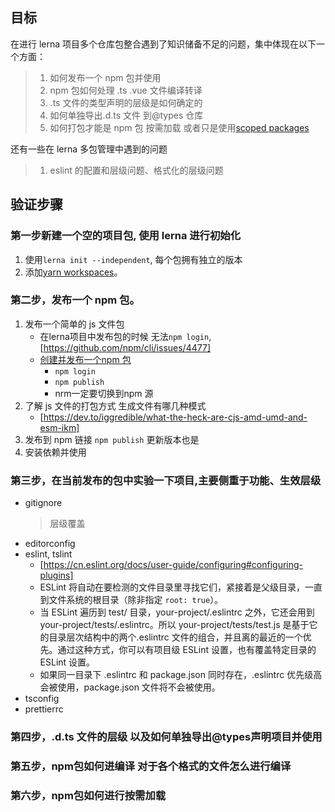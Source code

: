 ## 目标

在进行 lerna 项目多个仓库包整合遇到了知识储备不足的问题，集中体现在以下一个方面：

> 1. 如何发布一个 npm 包并使用
> 2. npm 包如何处理 .ts .vue 文件编译转译
> 3. .ts 文件的类型声明的层级是如何确定的
> 4. 如何单独导出.d.ts 文件 到@types 仓库
> 5. 如何打包才能是 npm 包 按需加载 或者只是使用[scoped packages](https://docs.npmjs.com/misc/scope)

还有一些在 lerna 多包管理中遇到的问题

> 1. eslint 的配置和层级问题、格式化的层级问题

## 验证步骤

### 第一步新建一个空的项目包, 使用 lerna 进行初始化

1. 使用`lerna init --independent`, 每个包拥有独立的版本
2. 添加[yarn workspaces](https://classic.yarnpkg.com/en/docs/workspaces/)。

### 第二步，发布一个 npm 包。

1. 发布一个简单的 js 文件包
    - 在lerna项目中发布包的时候 无法`npm login`,[https://github.com/npm/cli/issues/4477]
    - [创建并发布一个npm 包](https://juejin.cn/post/6987695534504935438)
        - `npm login`
        - `npm publish`
        - nrm一定要切换到npm 源
2. 了解 js 文件的打包方式 生成文件有哪几种模式
    - [https://dev.to/iggredible/what-the-heck-are-cjs-amd-umd-and-esm-ikm]
3. 发布到 npm 链接
    `npm publish` 更新版本也是
4. 安装依赖并使用

### 第三步，在当前发布的包中实验一下项目,主要侧重于功能、生效层级
- gitignore
    > 层级覆盖
- editorconfig
- eslint, tslint
   - [https://cn.eslint.org/docs/user-guide/configuring#configuring-plugins]
   - ESLint 将自动在要检测的文件目录里寻找它们，紧接着是父级目录，一直到文件系统的根目录（除非指定 `root: true`）。
   - 当 ESLint 遍历到 test/ 目录，your-project/.eslintrc 之外，它还会用到 your-project/tests/.eslintrc。所以 your-project/tests/test.js 是基于它的目录层次结构中的两个.eslintrc 文件的组合，并且离的最近的一个优先。通过这种方式，你可以有项目级 ESLint 设置，也有覆盖特定目录的 ESLint 设置。
   - 如果同一目录下 .eslintrc 和 package.json 同时存在，.eslintrc 优先级高会被使用，package.json 文件将不会被使用。
- tsconfig
- prettierrc

### 第四步，.d.ts 文件的层级  以及如何单独导出@types声明项目并使用

### 第五步，npm包如何进编译  对于各个格式的文件怎么进行编译

### 第六步，npm包如何进行按需加载


